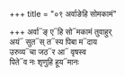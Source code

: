 +++
title = "०९ अर्वाङेहि सोमकामं"

+++
अर्वा᳓ङ् ए᳓हि सो᳓मकामं तुवाहुर्  
अयं᳓ सुत᳓स् त᳓स्य पिबा म᳓दाय  
उरुव्य᳓चा जठ᳓र आ᳓ वृषस्व  
पिते᳓व नः शृणुहि हूय᳓मानः